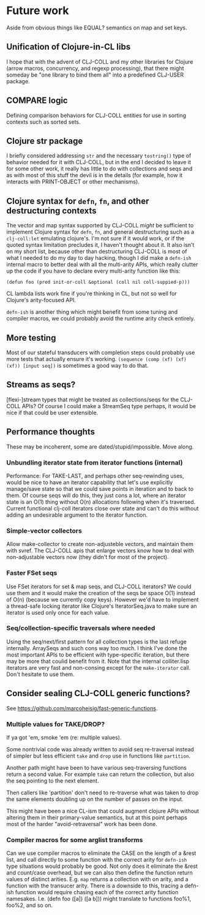# Future work

Aside from obvious things like EQUAL? semantics on map and set keys.

## Unification of Clojure-in-CL libs

I hope that with the advent of CLJ-COLL and my other libraries for Clojure
(arrow macros, concurrency, and regexp processing), that there might someday
be "one library to bind them all" into a predefined CLJ-USER package.

## COMPARE logic

Defining comparison behaviors for CLJ-COLL entities for use in sorting
contexts such as sorted sets.

## Clojure str package

I briefly considered addressing `str` and the necessary `tostring()` type
of behavior needed for it with CLJ-COLL, but in the end I decided to leave
it for some other work, it really has little to do with collections and
seqs and as with most of this stuff the devil is in the details (for
example, how it interacts with PRINT-OBJECT or other mechanisms).

## Clojure syntax for `defn`, `fn`, and other destructuring contexts

The vector and map syntax supported by CLJ-COLL *might* be sufficient to
implement Clojure syntax for `defn`, `fn`, and general destructuring such
as a `clj-coll:let` emulating clojure's. I'm not sure if it would work, or
if the quoted syntax limitation precludes it, I haven't thought about it.
It also isn't on my short list, because other than destructuring CLJ-COLL is most of what I needed to do my
day to day hacking, though I did make a `defn-ish` internal macro to better
deal with all the multi-arity APIs, which really clutter up the code if you
have to declare every multi-arity function like this:

    (defun foo (pred init-or-coll &optional (coll nil coll-suppied-p)))

CL lambda lists work fine if you're thinking in CL, but not so well for
Clojure's arity-focused API.

`defn-ish` is another thing which might benefit from some tuning and
compiler macros, we could probably avoid the runtime arity check entirely.

## More testing

Most of our stateful transducers with completion steps could probably use
more tests that actually ensure it's working.  `(sequence (comp (xf) (xf)
(xf)) [input seq])` is sometimes a good way to do that.

## Streams as seqs?

[flexi-]stream types that might be treated as collections/seqs for the
CLJ-COLL APIs?  Of course I could make a StreamSeq type perhaps, it would
be nice if that could be user extensible.

## Performance thoughts

These may be incoherent, some are dated/stupid/impossible. Move along.

### Unbundling iterator state from iterator functions (internal)

Performance: For TAKE-LAST, and perhaps other seq-rewinding uses, would be nice to have
an iterator capability that let's use explicitly manage/save state so that
we could save points in iteration and to back to them.  Of course seqs will
do this, they just cons a lot, where an iterator state is an O(1) thing
without O(n) allocations following when it's traversed. Current functional
clj-coll iterators close over state and can't do this without adding an
undesirable argument to the iterator function.

### Simple-vector collectors

Allow make-collector to create non-adjusteble vectors,
and maintain them with svref. The CLJ-COLL apis that enlarge vectors know
how to deal with non-adjustable vectors now (they didn't for most of the project).

### Faster FSet seqs

Use FSet iterators for set & map seqs, and CLJ-COLL iterators?
We could use them and it would make the creation of the seqs be space O(1)
instead of O(n) (because we currently copy keys).  However we'd have to implement a
thread-safe locking iterator like Clojure's IteratorSeq.java to make sure an iterator
is used only once for each value.

### Seq/collection-specific traversals where needed

Using the seq/next/first pattern for all collection types is the last
refuge internally.  ArraySeqs and such cons way too much.  I think I've
done the most important APIs to be efficient with type-specific iteration,
but there may be more that coulid benefit from it.  Note that the internal
colliter.lisp iterators are very fast and non-consing except for the
`make-iterator` call. Don't hesitate to use them.

## Consider sealing CLJ-COLL generic functions?

See https://github.com/marcoheisig/fast-generic-functions.

### Multiple values for TAKE/DROP?

If ya got 'em, smoke 'em (re: multiple values).

Some nontrivial code was already written to avoid seq re-traversal instead
of simpler but less efficient `take` and `drop` use in functions like `partition`.

Another path might have been to have various seq-traversing functions
return a second value.  For example `take` can return the collection, but
also the seq pointing to the next element.

Then callers like 'partition' don't need to re-traverse what was taken
to drop  the same elements doubling up on the number of passes on the input.

This might have been a nice CL-ism that could augment clojure APIs without
altering them in their primary-value semantics, but at this point perhaps
most of the harder "avoid-retraversal" work has been done.

### Compiler macros for some arglist transforms

Can we use compiler macros to eliminate the CASE on the
length of a &rest list, and call directly to some function with the correct
arity for `defn-ish` type situations would probably be good. Not only does
it eliminate the &rest and count/case overhead, but we can also then define
the function return values of distinct arities. E.g. `map` returns a
collection with on arity, and a function with the transucer arity.
There is a downside to this, tracing a defn-ish function would require
chasing each of the correct arity function namesakes.  I.e. (defn foo ([a]) ([a b]))
might translate to functions foo%1, foo%2, and so on.

